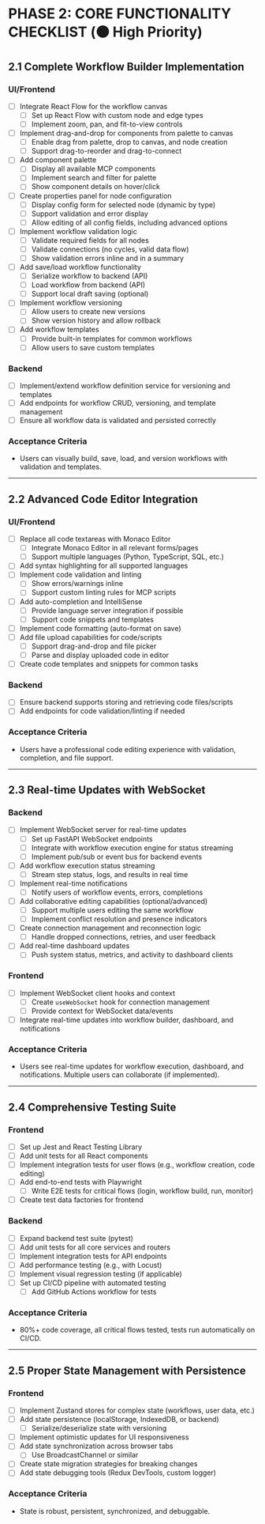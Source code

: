 # PHASE 2: CORE FUNCTIONALITY CHECKLIST (🟠 High Priority)

## 2.1 Complete Workflow Builder Implementation

### UI/Frontend

- [ ] Integrate React Flow for the workflow canvas
  - [ ] Set up React Flow with custom node and edge types
  - [ ] Implement zoom, pan, and fit-to-view controls
- [ ] Implement drag-and-drop for components from palette to canvas
  - [ ] Enable drag from palette, drop to canvas, and node creation
  - [ ] Support drag-to-reorder and drag-to-connect
- [ ] Add component palette
  - [ ] Display all available MCP components
  - [ ] Implement search and filter for palette
  - [ ] Show component details on hover/click
- [ ] Create properties panel for node configuration
  - [ ] Display config form for selected node (dynamic by type)
  - [ ] Support validation and error display
  - [ ] Allow editing of all config fields, including advanced options
- [ ] Implement workflow validation logic
  - [ ] Validate required fields for all nodes
  - [ ] Validate connections (no cycles, valid data flow)
  - [ ] Show validation errors inline and in a summary
- [ ] Add save/load workflow functionality
  - [ ] Serialize workflow to backend (API)
  - [ ] Load workflow from backend (API)
  - [ ] Support local draft saving (optional)
- [ ] Implement workflow versioning
  - [ ] Allow users to create new versions
  - [ ] Show version history and allow rollback
- [ ] Add workflow templates
  - [ ] Provide built-in templates for common workflows
  - [ ] Allow users to save custom templates

### Backend

- [ ] Implement/extend workflow definition service for versioning and templates
- [ ] Add endpoints for workflow CRUD, versioning, and template management
- [ ] Ensure all workflow data is validated and persisted correctly

### Acceptance Criteria

- Users can visually build, save, load, and version workflows with validation and templates.

---

## 2.2 Advanced Code Editor Integration

### UI/Frontend

- [ ] Replace all code textareas with Monaco Editor
  - [ ] Integrate Monaco Editor in all relevant forms/pages
  - [ ] Support multiple languages (Python, TypeScript, SQL, etc.)
- [ ] Add syntax highlighting for all supported languages
- [ ] Implement code validation and linting
  - [ ] Show errors/warnings inline
  - [ ] Support custom linting rules for MCP scripts
- [ ] Add auto-completion and IntelliSense
  - [ ] Provide language server integration if possible
  - [ ] Support code snippets and templates
- [ ] Implement code formatting (auto-format on save)
- [ ] Add file upload capabilities for code/scripts
  - [ ] Support drag-and-drop and file picker
  - [ ] Parse and display uploaded code in editor
- [ ] Create code templates and snippets for common tasks

### Backend

- [ ] Ensure backend supports storing and retrieving code files/scripts
- [ ] Add endpoints for code validation/linting if needed

### Acceptance Criteria

- Users have a professional code editing experience with validation, completion, and file support.

---

## 2.3 Real-time Updates with WebSocket

### Backend

- [ ] Implement WebSocket server for real-time updates
  - [ ] Set up FastAPI WebSocket endpoints
  - [ ] Integrate with workflow execution engine for status streaming
  - [ ] Implement pub/sub or event bus for backend events
- [ ] Add workflow execution status streaming
  - [ ] Stream step status, logs, and results in real time
- [ ] Implement real-time notifications
  - [ ] Notify users of workflow events, errors, completions
- [ ] Add collaborative editing capabilities (optional/advanced)
  - [ ] Support multiple users editing the same workflow
  - [ ] Implement conflict resolution and presence indicators
- [ ] Create connection management and reconnection logic
  - [ ] Handle dropped connections, retries, and user feedback
- [ ] Add real-time dashboard updates
  - [ ] Push system status, metrics, and activity to dashboard clients

### Frontend

- [ ] Implement WebSocket client hooks and context
  - [ ] Create `useWebSocket` hook for connection management
  - [ ] Provide context for WebSocket data/events
- [ ] Integrate real-time updates into workflow builder, dashboard, and notifications

### Acceptance Criteria

- Users see real-time updates for workflow execution, dashboard, and notifications. Multiple users can collaborate (if implemented).

---

## 2.4 Comprehensive Testing Suite

### Frontend

- [ ] Set up Jest and React Testing Library
- [ ] Add unit tests for all React components
- [ ] Implement integration tests for user flows (e.g., workflow creation, code editing)
- [ ] Add end-to-end tests with Playwright
  - [ ] Write E2E tests for critical flows (login, workflow build, run, monitor)
- [ ] Create test data factories for frontend

### Backend

- [ ] Expand backend test suite (pytest)
- [ ] Add unit tests for all core services and routers
- [ ] Implement integration tests for API endpoints
- [ ] Add performance testing (e.g., with Locust)
- [ ] Implement visual regression testing (if applicable)
- [ ] Set up CI/CD pipeline with automated testing
  - [ ] Add GitHub Actions workflow for tests

### Acceptance Criteria

- 80%+ code coverage, all critical flows tested, tests run automatically on CI/CD.

---

## 2.5 Proper State Management with Persistence

### Frontend

- [ ] Implement Zustand stores for complex state (workflows, user data, etc.)
- [ ] Add state persistence (localStorage, IndexedDB, or backend)
  - [ ] Serialize/deserialize state with versioning
- [ ] Implement optimistic updates for UI responsiveness
- [ ] Add state synchronization across browser tabs
  - [ ] Use BroadcastChannel or similar
- [ ] Create state migration strategies for breaking changes
- [ ] Add state debugging tools (Redux DevTools, custom logger)

### Acceptance Criteria

- State is robust, persistent, synchronized, and debuggable.
